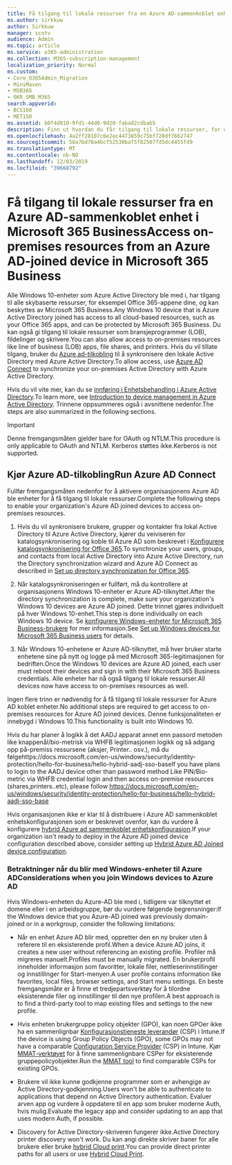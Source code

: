 ```yaml
---
title: Få tilgang til lokale ressurser fra en Azure AD-sammenkoblet enhet i Microsoft 365 Business
ms.author: sirkkuw
author: Sirkkuw
manager: scotv
audience: Admin
ms.topic: article
ms.service: o365-administration
ms.collection: M365-subscription-management
localization_priority: Normal
ms.custom:
- Core_O365Admin_Migration
- MiniMaven
- MSB365
- OKR_SMB_M365
search.appverid:
- BCS160
- MET150
ms.assetid: b0f4d010-9fd1-44d0-9d20-fabad2cdbab5
description: Finn ut hvordan du får tilgang til lokale ressurser, for eksempel bransjeprogrammer, delte filer og skrivere fra en Azure Active Directory som er koblet til Windows 10-enheten.
ms.openlocfilehash: 4a2ff28107c6e2ec4473859c75bf720df7662747
ms.sourcegitcommit: 58a7bd70a4bcf52530baf5f82507fd5dc4455fd9
ms.translationtype: MT
ms.contentlocale: nb-NO
ms.lasthandoff: 12/03/2019
ms.locfileid: "39668792"
---
```

# <a name="access-on-premises-resources-from-an-azure-ad-joined-device-in-microsoft-365-business"></a><span data-ttu-id="5c0dd-103">Få tilgang til lokale ressurser fra en Azure AD-sammenkoblet enhet i Microsoft 365 Business</span><span class="sxs-lookup"><span data-stu-id="5c0dd-103">Access on-premises resources from an Azure AD-joined device in Microsoft 365 Business</span></span>

<span data-ttu-id="5c0dd-104">Alle Windows 10-enheter som Azure Active Directory ble med i, har tilgang til alle skybaserte ressurser, for eksempel Office 365-appene dine, og kan beskyttes av Microsoft 365 Business.</span><span class="sxs-lookup"><span data-stu-id="5c0dd-104">Any Windows 10 device that is Azure Active Directory joined has access to all cloud-based resources, such as your Office 365 apps, and can be protected by Microsoft 365 Business.</span></span> <span data-ttu-id="5c0dd-105">Du kan også gi tilgang til lokale ressurser som bransjeprogrammer (LOB), fildelinger og skrivere.</span><span class="sxs-lookup"><span data-stu-id="5c0dd-105">You can also allow access to on-premises resources like line of business (LOB) apps, file shares, and printers.</span></span> <span data-ttu-id="5c0dd-106">Hvis du vil tillate tilgang, bruker du [Azure ad-tilkobling](https://docs.microsoft.com/azure/active-directory/connect/active-directory-aadconnect) til å synkronisere den lokale Active Directory med Azure Active Directory.</span><span class="sxs-lookup"><span data-stu-id="5c0dd-106">To allow access, use [Azure AD Connect](https://docs.microsoft.com/azure/active-directory/connect/active-directory-aadconnect) to synchronize your on-premises Active Directory with Azure Active Directory.</span></span> 

<span data-ttu-id="5c0dd-107">Hvis du vil vite mer, kan du se [innføring i Enhetsbehandling i Azure Active Directory](https://docs.microsoft.com/azure/active-directory/device-management-introduction).</span><span class="sxs-lookup"><span data-stu-id="5c0dd-107">To learn more, see [Introduction to device management in Azure Active Directory](https://docs.microsoft.com/azure/active-directory/device-management-introduction).</span></span>
<span data-ttu-id="5c0dd-108">Trinnene oppsummeres også i avsnittene nedenfor.</span><span class="sxs-lookup"><span data-stu-id="5c0dd-108">The steps are also summarized in the following sections.</span></span>

> [!IMPORTANT]
> <span data-ttu-id="5c0dd-109">Denne fremgangsmåten gjelder bare for OAuth og NTLM.</span><span class="sxs-lookup"><span data-stu-id="5c0dd-109">This procedure is only applicable to OAuth and NTLM.</span></span> <span data-ttu-id="5c0dd-110">Kerberos støttes ikke.</span><span class="sxs-lookup"><span data-stu-id="5c0dd-110">Kerberos is not supported.</span></span>
 
## <a name="run-azure-ad-connect"></a><span data-ttu-id="5c0dd-111">Kjør Azure AD-tilkobling</span><span class="sxs-lookup"><span data-stu-id="5c0dd-111">Run Azure AD Connect</span></span>

<span data-ttu-id="5c0dd-112">Fullfør fremgangsmåten nedenfor for å aktivere organisasjonens Azure AD ble enheter for å få tilgang til lokale ressurser.</span><span class="sxs-lookup"><span data-stu-id="5c0dd-112">Complete the following steps to enable your organization's Azure AD joined devices to access on-premises resources.</span></span>
  
1. <span data-ttu-id="5c0dd-113">Hvis du vil synkronisere brukere, grupper og kontakter fra lokal Active Directory til Azure Active Directory, kjører du veiviseren for katalogsynkronisering og koble til Azure AD som beskrevet i [Konfigurere katalogsynkronisering for Office 365](https://support.office.com/article/1b3b5318-6977-42ed-b5c7-96fa74b08846).</span><span class="sxs-lookup"><span data-stu-id="5c0dd-113">To synchronize your users, groups, and contacts from local Active Directory into Azure Active Directory, run the Directory synchronization wizard and Azure AD Connect as described in [Set up directory synchronization for Office 365](https://support.office.com/article/1b3b5318-6977-42ed-b5c7-96fa74b08846).</span></span>
    
2. <span data-ttu-id="5c0dd-114">Når katalogsynkroniseringen er fullført, må du kontrollere at organisasjonens Windows 10-enheter er Azure AD-tilknyttet.</span><span class="sxs-lookup"><span data-stu-id="5c0dd-114">After the directory synchronization is complete, make sure your organization's Windows 10 devices are Azure AD joined.</span></span> <span data-ttu-id="5c0dd-115">Dette trinnet gjøres individuelt på hver Windows 10-enhet.</span><span class="sxs-lookup"><span data-stu-id="5c0dd-115">This step is done individually on each Windows 10 device.</span></span> <span data-ttu-id="5c0dd-116">Se [konfigurere Windows-enheter for Microsoft 365 Business-brukere](set-up-windows-devices.md) for mer informasjon.</span><span class="sxs-lookup"><span data-stu-id="5c0dd-116">See [Set up Windows devices for Microsoft 365 Business users](set-up-windows-devices.md) for details.</span></span> 
    
3. <span data-ttu-id="5c0dd-117">Når Windows 10-enhetene er Azure AD-tilknyttet, må hver bruker starte enhetene sine på nytt og logge på med Microsoft 365-legitimasjonen for bedriften.</span><span class="sxs-lookup"><span data-stu-id="5c0dd-117">Once the Windows 10 devices are Azure AD joined, each user must reboot their devices and sign in with their Microsoft 365 Business credentials.</span></span> <span data-ttu-id="5c0dd-118">Alle enheter har nå også tilgang til lokale ressurser.</span><span class="sxs-lookup"><span data-stu-id="5c0dd-118">All devices now have access to on-premises resources as well.</span></span>
    
<span data-ttu-id="5c0dd-119">Ingen flere trinn er nødvendig for å få tilgang til lokale ressurser for Azure AD koblet enheter.</span><span class="sxs-lookup"><span data-stu-id="5c0dd-119">No additional steps are required to get access to on-premises resources for Azure AD joined devices.</span></span> <span data-ttu-id="5c0dd-120">Denne funksjonaliteten er innebygd i Windows 10.</span><span class="sxs-lookup"><span data-stu-id="5c0dd-120">This functionality is built into Windows 10.</span></span> 

<span data-ttu-id="5c0dd-121">Hvis du har planer å logikk å det AADJ apparat annet enn passord metoden like knappenål/bio-metrisk via WHFB legitimasjonen logikk og så adgang opp på-premiss ressursene (aksjer, Printer.. osv.), må du følgehttps://docs.microsoft.com/en-us/windows/security/identity-protection/hello-for-business/hello-hybrid-aadj-sso-base</span><span class="sxs-lookup"><span data-stu-id="5c0dd-121">If you have plans to login to the AADJ device other than password method Like PIN/Bio-metric via WHFB credential login and then access on-premise resources (shares,printers..etc), please follow https://docs.microsoft.com/en-us/windows/security/identity-protection/hello-for-business/hello-hybrid-aadj-sso-base</span></span>
  
<span data-ttu-id="5c0dd-122">Hvis organisasjonen ikke er klar til å distribuere i Azure AD sammenkoblet enhetskonfigurasjonen som er beskrevet ovenfor, kan du vurdere å konfigurere [hybrid Azure ad sammenkoblet enhetskonfigurasjon](manage-windows-devices.md).</span><span class="sxs-lookup"><span data-stu-id="5c0dd-122">If your organization isn't ready to deploy in the Azure AD joined device configuration described above, consider setting up [Hybrid Azure AD Joined device configuration](manage-windows-devices.md).</span></span>
  
### <a name="considerations-when-you-join-windows-devices-to-azure-ad"></a><span data-ttu-id="5c0dd-123">Betraktninger når du blir med Windows-enheter til Azure AD</span><span class="sxs-lookup"><span data-stu-id="5c0dd-123">Considerations when you join Windows devices to Azure AD</span></span>

<span data-ttu-id="5c0dd-124">Hvis Windows-enheten du Azure-AD ble med i, tidligere var tilknyttet et domene eller i en arbeidsgruppe, bør du vurdere følgende begrensninger:</span><span class="sxs-lookup"><span data-stu-id="5c0dd-124">If the Windows device that you Azure-AD joined was previously domain-joined or in a workgroup, consider the following limitations:</span></span>
  
- <span data-ttu-id="5c0dd-125">Når en enhet Azure AD blir med, oppretter den en ny bruker uten å referere til en eksisterende profil.</span><span class="sxs-lookup"><span data-stu-id="5c0dd-125">When a device Azure AD joins, it creates a new user without referencing an existing profile.</span></span> <span data-ttu-id="5c0dd-126">Profiler må migreres manuelt.</span><span class="sxs-lookup"><span data-stu-id="5c0dd-126">Profiles must be manually migrated.</span></span> <span data-ttu-id="5c0dd-127">En brukerprofil inneholder informasjon som favoritter, lokale filer, nettleserinnstillinger og innstillinger for Start-menyen.</span><span class="sxs-lookup"><span data-stu-id="5c0dd-127">A user profile contains information like favorites, local files, browser settings, and Start menu settings.</span></span> <span data-ttu-id="5c0dd-128">En beste fremgangsmåte er å finne et tredjepartsverktøy for å tilordne eksisterende filer og innstillinger til den nye profilen.</span><span class="sxs-lookup"><span data-stu-id="5c0dd-128">A best approach is to find a third-party tool to map existing files and settings to the new profile.</span></span>

- <span data-ttu-id="5c0dd-129">Hvis enheten brukergruppe policy objekter (GPO), kan noen GPOer ikke ha en sammenlignbar [Konfigurasjonstjeneste leverandør](https://docs.microsoft.com/windows/configuration/provisioning-packages/how-it-pros-can-use-configuration-service-providers) (CSP) i Intune.</span><span class="sxs-lookup"><span data-stu-id="5c0dd-129">If the device is using Group Policy Objects (GPO), some GPOs may not have a comparable [Configuration Service Provider](https://docs.microsoft.com/windows/configuration/provisioning-packages/how-it-pros-can-use-configuration-service-providers) (CSP) in Intune.</span></span> <span data-ttu-id="5c0dd-130">Kjør [MMAT-verktøyet](https://www.microsoft.com/download/details.aspx?id=45520) for å finne sammenlignbare CSPer for eksisterende gruppepolicyobjekter.</span><span class="sxs-lookup"><span data-stu-id="5c0dd-130">Run the [MMAT tool](https://www.microsoft.com/download/details.aspx?id=45520) to find comparable CSPs for existing GPOs.</span></span>

- <span data-ttu-id="5c0dd-131">Brukere vil ikke kunne godkjenne programmer som er avhengige av Active Directory-godkjenning.</span><span class="sxs-lookup"><span data-stu-id="5c0dd-131">Users won't be able to authenticate to applications that depend on Active Directory authentication.</span></span> <span data-ttu-id="5c0dd-132">Evaluer arven app og vurdere å oppdatere til en app som bruker moderne Auth, hvis mulig.</span><span class="sxs-lookup"><span data-stu-id="5c0dd-132">Evaluate the legacy app and consider updating to an app that uses modern Auth, if possible.</span></span>

- <span data-ttu-id="5c0dd-133">Discovery for Active Directory-skriveren fungerer ikke.</span><span class="sxs-lookup"><span data-stu-id="5c0dd-133">Active Directory printer discovery won't work.</span></span> <span data-ttu-id="5c0dd-134">Du kan angi direkte skriver baner for alle brukere eller bruke [hybrid Cloud print](https://docs.microsoft.com/windows-server/administration/hybrid-cloud-print/hybrid-cloud-print-deploy).</span><span class="sxs-lookup"><span data-stu-id="5c0dd-134">You can provide direct printer paths for all users or use [Hybrid Cloud Print](https://docs.microsoft.com/windows-server/administration/hybrid-cloud-print/hybrid-cloud-print-deploy).</span></span>
